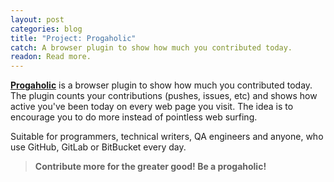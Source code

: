 ```yaml
---
layout: post
categories: blog
title: "Project: Progaholic"
catch: A browser plugin to show how much you contributed today.
readon: Read more.
---
```


**[Progaholic](https://github.com/dsavenko/progaholic)** is a browser plugin to show how much you contributed today. The plugin counts your contributions (pushes, issues, etc) and shows how active you've been today on every web page you visit. The idea is to encourage you to do more instead of pointless web surfing.

Suitable for programmers, technical writers, QA engineers and anyone, who use GitHub, GitLab or BitBucket every day. 

> **Contribute more for the greater good! Be a progaholic!**
